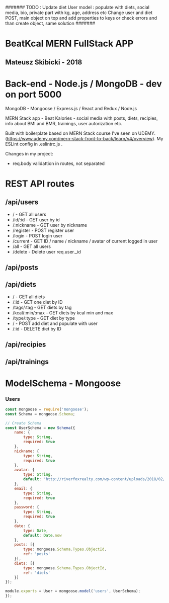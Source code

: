 #######
TODO :
Update diet
User model : populate with diets, social media, bio, private part with kg, age, address etc
Change user and diet POST, main object on top and add properties to keys or check errors and than create object, same solution
#######

# BeatKcal **MERN** FullStack APP

## Mateusz Skibicki - 2018

# Back-end - **Node.js / MongoDB** - dev on port 5000

MongoDB - Mongoose / Express.js / React and Redux / Node.js

MERN Stack app - Beat Kalories - social media with posts, diets, recipies, info about BMI and BMR, trainings, user autorization etc.

Built with boilerplate based on MERN Stack course I've seen on UDEMY. (https://www.udemy.com/mern-stack-front-to-back/learn/v4/overview). My ESLint config in .eslintrc.js .

Changes in my project:

- req.body validattion in routes, not separated

# **REST API routes**

## **/api/users**

- / - GET all users
- /id/:id - GET user by id
- /:nickname - GET user by nickname
- /register - POST register user
- /login - POST login user
- /current - GET ID / name / nickname / avatar of current logged in user
- /all - GET all users
- /delete - Delete user req.user.\_id

## **/api/posts**

## **/api/diets**

- / - GET all diets
- /:id - GET one diet by ID
- /tags/:tag - GET diets by tag
- /kcal/:min/:max - GET diets by kcal min and max
- /type/:type - GET diet by type
- / - POST add diet and populate with user
- /:id - DELETE diet by ID

## **/api/recipies**

## **/api/trainings**

# ModelSchema - Mongoose

### Users

```javascript
const mongoose = require('mongoose');
const Schema = mongoose.Schema;

// Create Schema
const UserSchema = new Schema({
	name: {
		type: String,
		required: true
	},
	nickname: {
		type: String,
		required: true
	},
	avatar: {
		type: String,
		default: 'http://riverfoxrealty.com/wp-content/uploads/2018/02/User-Default.jpg'
	},
	email: {
		type: String,
		required: true
	},
	password: {
		type: String,
		required: true
	},
	date: {
		type: Date,
		default: Date.now
	},
	posts: [{
		type: mongoose.Schema.Types.ObjectId,
		ref: 'posts'
	}],
	diets: [{
		type: mongoose.Schema.Types.ObjectId,
		ref: 'diets'
	}]
});

module.exports = User = mongoose.model('users', UserSchema);
});
```
